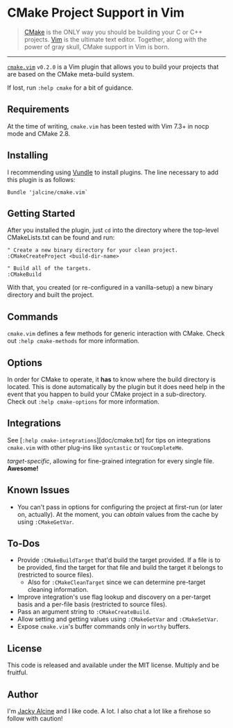 # CMake Project Support in Vim

> [CMake](http://www.cmake.org) is the ONLY way you should be building your C or 
> C++ projects. [Vim](http://www.vim.org) is the ultimate text editor. Together, 
> along with the power of gray skull, CMake support in Vim is born.

---

[`cmake.vim`](https://github.com/jalcine/cmake.vim/tree/v0.2.0) `v0.2.0` is a Vim 
plugin that allows you to build your projects that are based on the CMake 
meta-build system.

If lost, run `:help cmake` for a bit of guidance.

## Requirements
At the time of writing, `cmake.vim` has been tested with Vim 7.3+ in nocp mode 
and CMake 2.8.

## Installing
I recommending using [Vundle](http://github.com/gmarik/vundle) to install 
plugins. The line necessary to add this plugin is as follows:

```viml
Bundle 'jalcine/cmake.vim`
```

## Getting Started

After you installed the plugin, just `cd` into the directory where the
top-level CMakeLists.txt can be found and run:

```viml
" Create a new binary directory for your clean project.
:CMakeCreateProject <build-dir-name>

" Build all of the targets.
:CMakeBuild
```

With that, you created (or re-configured in a vanilla-setup) a new binary
directory and built the project.

## Commands
`cmake.vim` defines a few methods for generic interaction with CMake. Check
out `:help cmake-methods` for more information.

## Options
In order for CMake to operate, it **has** to know where the build directory is 
located. This is done automatically by the plugin but it does need help in the 
event that you happen to build your CMake project in a sub-directory. Check
out `:help cmake-options` for more information.

## Integrations

See [`:help cmake-integrations`][doc/cmake.txt] for tips on integrations `cmake.vim` with
other plug-ins like `syntastic` or `YouCompleteMe`.

*target-specific*, allowing for fine-grained integration for every single
file. **Awesome!**

## Known Issues

  * You can't pass in options for configuring the project at first-run (or
    later on, actually). At the moment, you can *obtain* values from the cache
    by using `:CMakeGetVar`.

## To-Dos

  * Provide `:CMakeBuildTarget` that'd build the target provided. If a file is
    to be provided, find the target for that file and build the target it
    belongs to (restricted to source files).
    * Also for `:CMakeCleanTarget` since we can determine pre-target cleaning
      information.
  * Improve integration's use flag lookup and discovery on a per-target basis
    and a per-file basis (restricted to source files).
  * Pass an argument string to `:CMakeCreateBuild`.
  * Allow setting and getting values using `:CMakeGetVar` and `:CMakeSetVar`.
  * Expose `cmake.vim`'s buffer commands only in `worthy` buffers.

## License
This code is released and available under the MIT license. Multiply and be 
fruitful.

## Author
I'm [Jacky Alcine](http://jalcine.me) and I like code. A lot. 
I also chat a lot like a firehose so follow with caution!
